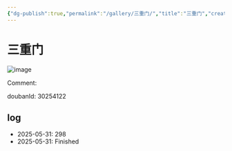 ```yaml
---
{"dg-publish":true,"permalink":"/gallery/三重门/","title":"三重门","created":"2025-06-16T14:31:17.407+08:00"}
---
```



# 三重门

![image](https://hiraeth-picbed.oss-cn-beijing.aliyuncs.com/20250531154241.webp)

Comment: 



doubanId: 30254122

## log

- 2025-05-31: 298
- 2025-05-31: Finished

